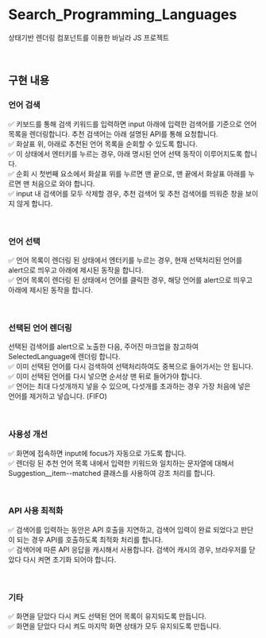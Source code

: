 # Search_Programming_Languages

상태기반 렌더링 컴포넌트를 이용한 바닐라 JS 프로젝트 

</br>

## 구현 내용

### 언어 검색
✅ 키보드를 통해 검색 키워드를 입력하면 input 아래에 입력한 검색어를 기준으로 언어 목록을 렌더링합니다. 추천 검색어는 아래 설명된 API를 통해 요청합니다.  
✅ 화살표 위, 아래로 추천된 언어 목록을 순회할 수 있도록 합니다.  
✅ 이 상태에서 엔터키를 누르는 경우, 아래 명시된 언어 선택 동작이 이루어지도록 합니다.  
✅ 순회 시 첫번째 요소에서 화살표 위를 누르면 맨 끝으로, 맨 끝에서 화살표 아래를 누르면 맨 처음으로 와야 합니다.  
✅ input 내 검색어를 모두 삭제할 경우, 추천 검색어 및 추천 검색어를 띄워준 창을 보이지 않게 합니다. 

</br>

### 언어 선택
✅ 언어 목록이 렌더링 된 상태에서 엔터키를 누르는 경우, 현재 선택처리된 언어를 alert으로 띄우고 아래에 제시된 동작을 합니다.  
✅ 언어 목록이 렌더링 된 상태에서 언어를 클릭한 경우, 해당 언어를 alert으로 띄우고 아래에 제시된 동작을 합니다.

</br>

### 선택된 언어 렌더링
선택된 검색어를 alert으로 노출한 다음, 주어진 마크업을 참고하여 SelectedLanguage에 렌더링 합니다.  
✅ 이미 선택된 언어를 다시 검색하여 선택처리하여도 중복으로 들어가서는 안 됩니다.  
✅ 이미 선택된 언어를 다시 넣으면 순서상 맨 뒤로 들어가야 합니다.  
✅ 언어는 최대 다섯개까지 넣을 수 있으며, 다섯개를 초과하는 경우 가장 처음에 넣은 언어를 제거하고 넣습니다. (FIFO)

</br>

### 사용성 개선
✅ 화면에 접속하면 input에 focus가 자동으로 가도록 합니다.  
✅ 렌더링 된 추천 언어 목록 내에서 입력한 키워드와 일치하는 문자열에 대해서 Suggestion__item--matched 클래스를 사용하여 강조 처리를 합니다.

</br>

### API 사용 최적화
✅ 검색어를 입력하는 동안은 API 호출을 지연하고, 검색어 입력이 완료 되었다고 판단이 되는 경우 API를 호출하도록 최적화 처리를 합니다.  
✅ 검색어에 따른 API 응답을 캐시해서 사용합니다. 검색어 캐시의 경우, 브라우저를 닫았다 다시 켜면 초기화 되어야 합니다.

</br>

### 기타
✅ 화면을 닫았다 다시 켜도 선택된 언어 목록이 유지되도록 만듭니다.  
✅ 화면을 닫았다 다시 켜도 마지막 화면 상태가 모두 유지되도록 만듭니다.

